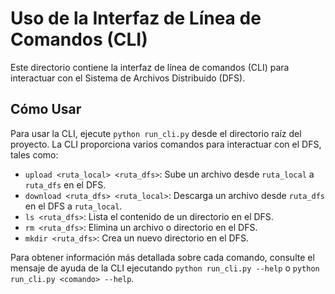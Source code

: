 # Uso de la Interfaz de Línea de Comandos (CLI)

Este directorio contiene la interfaz de línea de comandos (CLI) para interactuar con el Sistema de Archivos Distribuido (DFS).

## Cómo Usar

Para usar la CLI, ejecute `python run_cli.py` desde el directorio raíz del proyecto. La CLI proporciona varios comandos para interactuar con el DFS, tales como:

- `upload <ruta_local> <ruta_dfs>`: Sube un archivo desde `ruta_local` a `ruta_dfs` en el DFS.
- `download <ruta_dfs> <ruta_local>`: Descarga un archivo desde `ruta_dfs` en el DFS a `ruta_local`.
- `ls <ruta_dfs>`: Lista el contenido de un directorio en el DFS.
- `rm <ruta_dfs>`: Elimina un archivo o directorio en el DFS.
- `mkdir <ruta_dfs>`: Crea un nuevo directorio en el DFS.

Para obtener información más detallada sobre cada comando, consulte el mensaje de ayuda de la CLI ejecutando `python run_cli.py --help` o `python run_cli.py <comando> --help`.